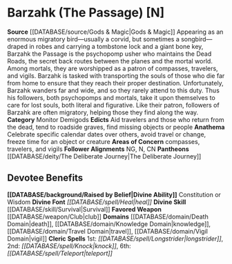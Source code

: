 ﻿---
ability:
- Constitution
- Wisdom
ability_boost:
- Constitution
- Wisdom
alignment: N
deity:
- '[[DATABASE/deity/Barzahk|Barzahk]]'
- '[[DATABASE/deity/The Deliberate Journey|TheDeliberate Journey]]'
deity_category: Monitor Demigods
divine_font: Heal
domain:
- '[[DATABASE/domain/Death Domain|Death]]'
- '[[DATABASE/domain/Knowledge Domain|Knowledge]]'
- '[[DATABASE/domain/Travel Domain|Travel]]'
- '[[DATABASE/domain/Vigil Domain|Vigil]]'
favored_weapon: '[[DATABASE/weapon/Club|Club]]'
follower_alignment:
- NG
- N
- CN
id: '138'
name: Barzahk
rarity: Common
skill:
- '[[DATABASE/skill/Survival|Survival]]'
source: '[[DATABASE/source/Gods & Magic|Gods & Magic]]'
type: Deity

---
# Barzahk (The Passage) [N]

**Source** [[DATABASE/source/Gods & Magic|Gods & Magic]] 
Appearing as an enormous migratory bird—usually a corvid, but sometimes a songbird—draped in robes and carrying a tombstone lock and a giant bone key, Barzahk the Passage is the psychopomp usher who maintains the Dead Roads, the secret back routes between the planes and the mortal world. Among mortals, they are worshipped as a patron of compasses, travelers, and vigils. Barzahk is tasked with transporting the souls of those who die far from home to ensure that they reach their proper destination. Unfortunately, Barzahk wanders far and wide, and so they rarely attend to this duty. Thus his followers, both psychopomps and mortals, take it upon themselves to care for lost souls, both literal and figurative. Like their patron, followers of Barzahk are often migratory, helping those they find along the way.
**Category** Monitor Demigods
**Edicts** Aid travelers and those who return from the dead, tend to roadside graves, find missing objects or people
**Anathema** Celebrate specific calendar dates over others, avoid travel or change, freeze time for an object or creature
**Areas of Concern** compasses, travelers, and vigils
**Follower Alignments** NG, N, CN
**Pantheons** [[DATABASE/deity/The Deliberate Journey|The Deliberate Journey]]

## Devotee Benefits

**[[DATABASE/background/Raised by Belief|Divine Ability]]** Constitution or Wisdom
**Divine Font** _[[DATABASE/spell/Heal|heal]]_
**Divine Skill** [[DATABASE/skill/Survival|Survival]]
**Favored Weapon** [[DATABASE/weapon/Club|club]]
**Domains** [[DATABASE/domain/Death Domain|death]], [[DATABASE/domain/Knowledge Domain|knowledge]], [[DATABASE/domain/Travel Domain|travel]], [[DATABASE/domain/Vigil Domain|vigil]]
**Cleric Spells** 1st: _[[DATABASE/spell/Longstrider|longstrider]]_, 2nd: _[[DATABASE/spell/Knock|knock]]_, 6th: _[[DATABASE/spell/Teleport|teleport]]_